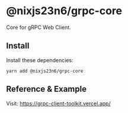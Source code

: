# @nixjs23n6/grpc-core

Core for gRPC Web Client.

## Install

Install these dependencies:

`yarn add @nixjs23n6/grpc-core`

## Reference & Example

Visit: <https://grpc-client-toolkit.vercel.app/>
